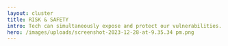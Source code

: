 ```yaml
---
layout: cluster
title: RISK & SAFETY
intro: Tech can simultaneously expose and protect our vulnerabilities.
hero: /images/uploads/screenshot-2023-12-28-at-9.35.34 pm.png
---
```

